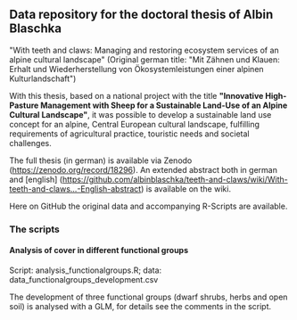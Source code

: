 ## Data repository for the doctoral thesis of Albin Blaschka
"With teeth and claws: Managing and restoring ecosystem services of an alpine cultural landscape"
(Original german title: "Mit Zähnen und Klauen: Erhalt und Wiederherstellung von Ökosystemleistungen einer alpinen
Kulturlandschaft")

With this thesis, based on a national project with the title **"Innovative High-Pasture Management with Sheep for
a Sustainable Land-Use of an Alpine Cultural Landscape"**, it was possible to develop a sustainable land use concept
for an alpine, Central European cultural landscape, fulfilling requirements of agricultural practice, touristic needs
and societal challenges.

The full thesis (in german) is available via Zenodo (https://zenodo.org/record/18296). An extended abstract both in german and
[english] (https://github.com/albinblaschka/teeth-and-claws/wiki/With-teeth-and-claws...-English-abstract) is available on the wiki.

Here on GitHub the original data and accompanying R-Scripts are available.


### The scripts

#### Analysis of cover in different functional groups
Script: analysis_functionalgroups.R; data: data_functionalgroups_development.csv

The development of three functional groups (dwarf shrubs, herbs and open soil) is analysed with a GLM, for details see the comments 
in the script.